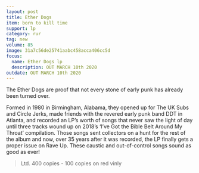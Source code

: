 ```yaml
---
layout: post
title: Ether Dogs 
item: born to kill time
support: lp
category: rur
tag: new 
volume: 85
image: 31a7c56de25741aabc458acca406cc5d
focus:
  name: Ether Dogs lp
  description: OUT MARCH 10th 2020
outdate: OUT MARCH 10th 2020
---
```


The Ether Dogs are proof that not every stone of early punk has already been turned over.

Formed in 1980 in Birmingham, Alabama, they opened up for The UK Subs and Circle Jerks, made friends with the revered early punk band DDT in Atlanta, and recorded an LP’s worth of songs that never saw the light of day until three tracks wound up on 2018’s ‘I’ve Got the Bible Belt Around My Throat’ compilation. Those songs sent collectors on a hunt for the rest of the album and now, over 35 years after it was recorded, the LP finally gets a proper issue on Rave Up. These caustic and out-of-control songs sound as good as ever!

> Ltd. 400 copies - 100 copies on red vinly
